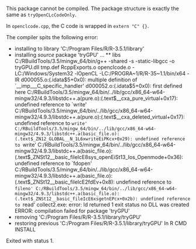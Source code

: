 This package cannot be compiled. The package structure is exactly the same as `tryOpenCLcCodeOnly`.

In `openclcode.cpp`, the C code is wrapped in `extern "C" {}`.

The compiler spits the following error:

* installing to library 'C:/Program Files/R/R-3.5.1/library'
* installing *source* package 'tryGPU' ...
** libs
C:/RBuildTools/3.5/mingw_64/bin/g++ -shared -s -static-libgcc -o tryGPU.dll tmp.def RcppExports.o openclcode.o -LC:/Windows/System32 -lOpenCL -LC:/PROGRA~1/R/R-35~1.1/bin/x64 -lR
d000055.o:(.idata$5+0x0): multiple definition of `__imp___C_specific_handler'
d000052.o:(.idata$5+0x0): first defined here
C:/RBuildTools/3.5/mingw_64/bin/../lib/gcc/x86_64-w64-mingw32/4.9.3/libstdc++.a(pure.o):(.text$__cxa_pure_virtual+0x17): undefined reference to `write'
C:/RBuildTools/3.5/mingw_64/bin/../lib/gcc/x86_64-w64-mingw32/4.9.3/libstdc++.a(pure.o):(.text$__cxa_deleted_virtual+0x17): undefined reference to `write'
C:/RBuildTools/3.5/mingw_64/bin/../lib/gcc/x86_64-w64-mingw32/4.9.3/libstdc++.a(basic_file.o):(.text$_ZN12_GLOBAL__N_1L6xwriteEiPKcx+0x29): undefined reference to `write'
C:/RBuildTools/3.5/mingw_64/bin/../lib/gcc/x86_64-w64-mingw32/4.9.3/libstdc++.a(basic_file.o):(.text$_ZNSt12__basic_fileIcE8sys_openEiSt13_Ios_Openmode+0x36): undefined reference to `fdopen'
C:/RBuildTools/3.5/mingw_64/bin/../lib/gcc/x86_64-w64-mingw32/4.9.3/libstdc++.a(basic_file.o):(.text$_ZNSt12__basic_fileIcE2fdEv+0x8): undefined reference to `fileno'
C:/RBuildTools/3.5/mingw_64/bin/../lib/gcc/x86_64-w64-mingw32/4.9.3/libstdc++.a(basic_file.o):(.text$_ZNSt12__basic_fileIcE6xsgetnEPcx+0x2b): undefined reference to `read'
collect2.exe: error: ld returned 1 exit status
no DLL was created
ERROR: compilation failed for package 'tryGPU'
* removing 'C:/Program Files/R/R-3.5.1/library/tryGPU'
* restoring previous 'C:/Program Files/R/R-3.5.1/library/tryGPU'
In R CMD INSTALL

Exited with status 1.
